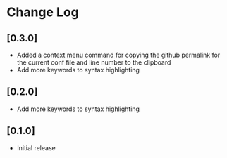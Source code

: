 # Change Log

## [0.3.0]
- Added a context menu command for copying the github permalink for the current conf file and line number to the clipboard
- Add more keywords to syntax highlighting

## [0.2.0]
- Add more keywords to syntax highlighting

## [0.1.0]
- Initial release